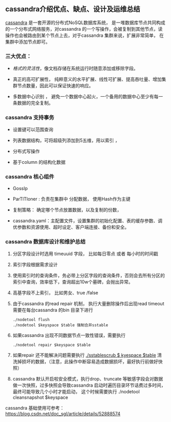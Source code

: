 ## cassandra介绍优点、缺点、设计及运维总结

<u>cassandra</u> 是一套开源的分布式NoSQL数据库系统， 
是一堆数据库节点共同构成的一个分布式网络服务，对cassandra 的一个写操作，会被复制到其他节点，读操作也会被路由到某个节点上去，对于cassandra 集群来说，扩展非常简单， 在集群中添加节点即可。 

### 三大优点：

* *格式的灵活性*，像文档存储在系统运行时随意添加或移除字段。

* 真正的高可扩展性， 纯粹意义的水平扩展、线性可扩展、提高吞吐量、增加集群节点数量，因此可以保证快速的响应。
* 多数据中心识别 ， 避免一个数据中心起火，一个备用的数据中心至少有每一条数据的完全复制。

### cassandra 支持事务

* 设置键可以范围查询

* 列表数据结构，可将超级列添加到5五维，用以索引 ，

* 分布式写操作

* 基于column 的结构化数据

### cassandra 核心组件 

- GossIp

- ParTlTloner : 负责在集群中 分配数据， 使用Hash作为主键 

- 复制策略：  确定哪个节点放置数据，以及复制的份数，

- cassandra.yaml：主配置文件，设置集群的初始化配置、表的缓存参数、调优参数和资源使用、超时设定、客户端连接、备份和安全。

### cassandra 数据库设计和维护总结

1. 分区字段设计时选用 timeuuid 字段， 比如每日零点 或者 每小时的时间戳 

2. 索引字段根据需求设计

3. 使用索引时的查询条件，务必带上分区字段的查询条件，否则会去所有分区的索引中查询，效率低下，查询超出10w个墓碑，会抛出异常。

4. 高基字段不上索引， 比如男女、true /false 

5. 由于cassandra 的read repair 机制， 执行大量删除操作后出现read timeout 需要在每台cassandra 的bin 目录下进行 

   ``` shell
   ./nodetool flush 
   ./nodetool $keyspace $table 强制合并sstable 
   ```

6. 如果cassandra 出现不同数据节点一致性错误，需要执行

   ``` shell
   ./nodetool repair $keyspace $table 
   ```

7. 如果repair 还不能解决问题需要执行   <u>./sstablescrub $ kyespace $table</u>  清洗掉损坏的数据，（注意，此操作中断容易造成数据损坏，最好执行前做好快照）

8. cassandra 默认开启啦安全模式，执行drop、truncate 等敏感字段会对数据做一次快照，过多快照会导致cassandra 启动时遍历目录环节话费过多时间，最终可能导致几个小时才能启动，
   这个时候需要执行   ./nodetool cleansnapshot $keyspace



cassandra 基础使用可参考： https://blog.csdn.net/doc_sgl/article/details/52888574

​			   

